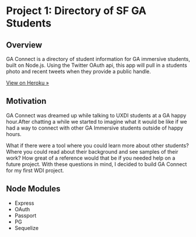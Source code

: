 # Project 1: Directory of SF GA Students

## Overview
GA Connect is a directory of student information for GA immersive students, built on Node.js. Using the Twitter OAuth api, this app will pull in a students photo and recent tweets when they provide a public handle.

[View on Heroku &raquo;](http://ga-connect.herokuapp.com/)

## Motivation

GA Connect was dreamed up while talking to UXDI students at a GA happy hour.After chatting a while we started to imagine what it would be like if we had a way to connect with other GA Immersive students outside of happy hours.

What if there were a tool where you could learn more about other students? Where you could read about their background and see samples of their work? How great of a reference would that be if you needed help on a future project. With these questions in mind, I decided to build GA Connect for my first WDI project.

## Node Modules
* Express
* OAuth 
* Passport
* PG
* Sequelize
